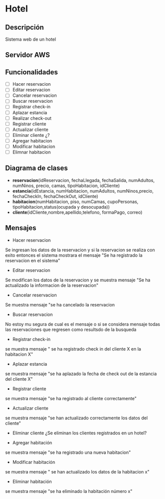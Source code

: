 # Hotel
## Descripción
Sistema web de un hotel

## Servidor AWS



## Funcionalidades
- [ ] Hacer reservacion
- [ ] Editar reservacion
- [ ] Cancelar reservacion
- [ ] Buscar reservacion
- [ ] Registrar check-in
- [ ] Aplazar estancia
- [ ] Realizar check-out
- [ ] Registrar cliente
- [ ] Actualizar cliente
- [ ] Eliminar cliente ¿?
- [ ] Agregar habitacion
- [ ] Modificar habitacion
- [ ] Elimnar habitacion

## Diagrama de clases
- **reservacion**(idReservacion, fechaLlegada, fechaSalida, numAdultos, numNinos, precio, camas, tipoHabitacion, idCliente)
- **estancia**(idEstancia, numHabitacion, numAdultos, numNinos,precio, fechaCheckIn, fechaCheckOut, idCliente)
- **habitacion**(numHabitacion, piso, numCamas, cupoPersonas, tipoHabitacion,status(ocupada y desocupada))
- **cliente**(idCliente,nombre,apellido,telefono, formaPago, correo)

## Mensajes
- Hacer reservacion 

Se ingresan los datos de la reservacion y si la reservacion se realiza con exito entonces el sistema mostrara el mensaje "Se ha registrado la reservacion en el sistema"

- Editar reservacion

Se modifican los datos de la reservacion y se muestra mensaje "Se ha actualizado la informacion de la reservacion"

- Cancelar reservacion

Se muestra mensaje "se ha cancelado la reservacion

- Buscar reservacion

No estoy mu segura de cual es el mensaje o si se considera mensaje todas las reservaciones que regresen como resultsdo de la busqueda

- Registrar check-in

se muestra mensaje " se ha registrado check in del cliente X en la habitacion X"

- Aplazar estancia

se muestra mensaje "se ha aplazado la fecha de check out de la estancia del cliente X"

- Registrar cliente

se muestra mensaje "se ha registrado al cliente correctamente"

- Actualizar cliente 

se muestra mensaje "se han actualizado correctamente los datos del cliente"

- Eliminar cliente ¿Se eliminan los clientes registrados en un hotel?

- Agregar habitación

se muestra mensaje "se ha registrado una nueva habitacion"

- Modificar habitación

se muestra mensaje " se han actualizado los datos de la habitacion x"

- Eliminar habitación

se muestra mensaje "se ha eliminado la habitación número x"

